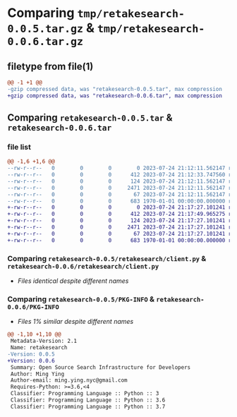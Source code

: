 # Comparing `tmp/retakesearch-0.0.5.tar.gz` & `tmp/retakesearch-0.0.6.tar.gz`

## filetype from file(1)

```diff
@@ -1 +1 @@
-gzip compressed data, was "retakesearch-0.0.5.tar", max compression
+gzip compressed data, was "retakesearch-0.0.6.tar", max compression
```

## Comparing `retakesearch-0.0.5.tar` & `retakesearch-0.0.6.tar`

### file list

```diff
@@ -1,6 +1,6 @@
--rw-r--r--   0        0        0        0 2023-07-24 21:12:11.562147 retakesearch-0.0.5/README.md
--rw-r--r--   0        0        0      412 2023-07-24 21:12:33.747560 retakesearch-0.0.5/pyproject.toml
--rw-r--r--   0        0        0      124 2023-07-24 21:12:11.562147 retakesearch-0.0.5/retakesearch/__init__.py
--rw-r--r--   0        0        0     2471 2023-07-24 21:12:11.562147 retakesearch-0.0.5/retakesearch/client.py
--rw-r--r--   0        0        0       67 2023-07-24 21:12:11.562147 retakesearch-0.0.5/retakesearch/search.py
--rw-r--r--   0        0        0      683 1970-01-01 00:00:00.000000 retakesearch-0.0.5/PKG-INFO
+-rw-r--r--   0        0        0        0 2023-07-24 21:17:27.101241 retakesearch-0.0.6/README.md
+-rw-r--r--   0        0        0      412 2023-07-24 21:17:49.965275 retakesearch-0.0.6/pyproject.toml
+-rw-r--r--   0        0        0      124 2023-07-24 21:17:27.101241 retakesearch-0.0.6/retakesearch/__init__.py
+-rw-r--r--   0        0        0     2471 2023-07-24 21:17:27.101241 retakesearch-0.0.6/retakesearch/client.py
+-rw-r--r--   0        0        0       67 2023-07-24 21:17:27.101241 retakesearch-0.0.6/retakesearch/search.py
+-rw-r--r--   0        0        0      683 1970-01-01 00:00:00.000000 retakesearch-0.0.6/PKG-INFO
```

### Comparing `retakesearch-0.0.5/retakesearch/client.py` & `retakesearch-0.0.6/retakesearch/client.py`

 * *Files identical despite different names*

### Comparing `retakesearch-0.0.5/PKG-INFO` & `retakesearch-0.0.6/PKG-INFO`

 * *Files 1% similar despite different names*

```diff
@@ -1,10 +1,10 @@
 Metadata-Version: 2.1
 Name: retakesearch
-Version: 0.0.5
+Version: 0.0.6
 Summary: Open Source Search Infrastructure for Developers
 Author: Ming Ying
 Author-email: ming.ying.nyc@gmail.com
 Requires-Python: >=3.6,<4
 Classifier: Programming Language :: Python :: 3
 Classifier: Programming Language :: Python :: 3.6
 Classifier: Programming Language :: Python :: 3.7
```

